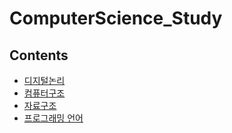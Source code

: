# ComputerScience_Study

## Contents

- [디지털논리](https://github.com/leesh5000/ComputerScience_Study/tree/master/Digital%20Logic)
- [컴퓨터구조](#컴퓨터구조)
- [자료구조](https://github.com/leesh5000/ComputerScience_Study/tree/master/Data%20Structure)
- [프로그래밍 언어](https://github.com/leesh5000/ComputerScience_Study/blob/master/Programming-Language/README.md#Contents)
